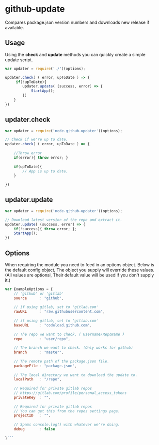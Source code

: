 # github-update
Compares package.json version numbers and downloads new release if available.

## Usage
Using the **check** and **update** methods you can quickly create a simple update script.
```js
var updater = require('./')(options);

updater.check( ( error, upToDate ) => {
     if(!upToDate){
        updater.update( (success, error) => {
            StartApp();
        })
    }
})
```

## updater.check
```js    
var updater = require('node-github-updater')(options);

// Check if we're up to date.
updater.check( ( error, upToDate ) => {
    
    //Throw error
    if(error){ throw error; }
    
    if(upToDate){
        // App is up to date.
    }
    
})
```
## updater.update
```js    
var updater = require('node-github-updater')(options);

// Download latest version of the repo and extract it.
updater.update( (success, error) => {
    if(!success){ throw error; };
    StartApp();
})
```

## Options
When requiring the module you need to feed in an options object.
Below is the default config object, The object you supply will override these values. (All values are optional, Their default value will be used if you don't supply it.)
```js
var ExampleOptions = {
    // 'github' or 'gitlab'
    source      : "github", 
    
    // if using gitlab, set to 'gitlab.com'
    rawURL      : "raw.githubusercontent.com",  
    
    // if using gitlab, set to 'gitlab.com'
    baseURL     : "codeload.github.com",  
    
    // The repo we want to check. ( Username/RepoName )
    repo        : "user/repo",
    
    // The branch we want to check. (Only works for github)
    branch      : "master",
    
    // The remote path of the package.json file.
    packageFile : "package.json",
    
    // The local directory we want to download the update to.
    localPath   : "/repo",
    
    // Required for private gitlab repos
    // https://gitlab.com/profile/personal_access_tokens
    privateKey  : "",
    
    // Required for private gitlab repos
    // You can get this from the repos settings page.
    projectID   : "",
    
    // Spams console.log() with whatever we're doing.
    debug       : false
            
}```


